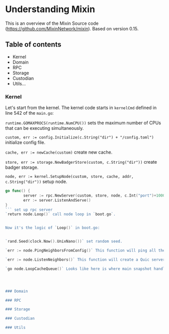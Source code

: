 # Understanding Mixin

This is an overview of the Mixin Source code (https://github.com/MixinNetwork/mixin). Based on version 0.15.

## Table of contents

- Kernel
- Domain
- RPC
- Storage
- Custodian
- Utils...

### Kernel

Let's start from the kernel. The kernel code starts in `kernelCmd` defined in line 542 of the `main.go`:

`runtime.GOMAXPROCS(runtime.NumCPU())` sets the maximum number of CPUs that can be executing simultaneously.

`custom, err := config.Initialize(c.String("dir") + "/config.toml")` initialize config file.

`cache, err := newCache(custom)` create new cache.

`store, err := storage.NewBadgerStore(custom, c.String("dir"))` create badger storage.

`node, err := kernel.SetupNode(custom, store, cache, addr, c.String("dir"))` setup node.

```go
go func() {
		server := rpc.NewServer(custom, store, node, c.Int("port")+1000)
		err := server.ListenAndServe()
}
``` set up rpc server
`return node.Loop()` call node loop in `boot.go`.


Now it's the logic of `Loop()` in boot.go:


`rand.Seed(clock.Now().UnixNano())` set random seed.

`err := node.PingNeighborsFromConfig()` This function will ping all the GossipNeighbors set in the config file using Quic method.

`err := node.ListenNeighbors()` This function will create a Quic server, listen for Neighbors connection. Constantly update `gossipRound`, which is neighbor map.

`go node.LoopCacheQueue()` Looks like here is where main snapshot handling happens. Inside this function, it's a endless for loop, 




### Domain

### RPC

### Storage

### Custodian

### Utils